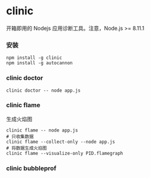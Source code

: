 # clinic

开箱即用的 Nodejs 应用诊断工具。注意，Node.js >= 8.11.1



### 安装
```
npm install -g clinic
npm install -g autocannon
```



### clinic doctor
```
clinic doctor -- node app.js
```



### clinic flame
生成火焰图
```
clinic flame -- node app.js
# 只收集数据
clinic flame --collect-only --node app.js
# 将数据生成火焰图
clinic flame --visualize-only PID.flamegraph
```



### clinic bubbleprof
```
```
